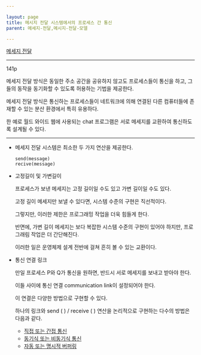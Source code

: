```yaml
---

layout: page
title: 메시지 전달 시스템에서의 프로세스 간 통신
parent: 메세지-전달,메시지-전달-모델

---
```


[메세지 전달](메세지-전달.md)

***

141p

메세지 전달 방식은 동일한 주소 공간을 공유하지 않고도 프로세스들이 통신을 하고, 그들의 동작을 동기화할 수 있도록 허용하는 기법을 제공한다.

메세지 전달 방식은 통신하는 프로세스들이 네트워크에 의해 연결된 다른 컴퓨터들에 존재할 수 있는 분산 환경에서 특히 유용하다.

한 예로 월드 와이드 웹에 사용되는 chat 프로그램은 서로 메세지를 교환하여 통신하도록 설계될 수 있다.

***

- 메세지 전달 시스템은 최소한 두 가지 연산을 제공한다.
    
    ```
    send(message)
    recive(message)
    ```
    
- 고정길이 및 가변길이
    
    프로세스가 보낸 메세지는 고정 길이일 수도 있고 가변 길이일 수도 있다.
    
    고정 길이 메세지만 보낼 수 있다면, 시스템 수준의 구현은 직선적이다.
    
    그렇지만, 이러한 제한은 프로그래밍 작업을 더욱 힘들게 한다.
    
    반면에, 가변 길이 메세지는 보다 복잡한 시스템 수준의 구현이 있어야 하지만, 프로그래림 작업은 더 간단해진다.
    
    이러한 일은 운영체제 설계 전반에 걸쳐 흔히 볼 수 있는 교환이다.
    
- 통신 연결 링크
    
    만일 프로세스 P와  Q가 통신을 원하면, 반드시 서로 메세지를 보내고 받아야 한다.
    
    이들 사이에 통신 연결 communication link이 설정되어야 한다.
    
    이 연결은 다양한 방법으로 구현할 수 있다.
    
    하나의 링크와 send ( ) / receive ( ) 연산을 논리적으로 구현하는 다수의 방법은 다음과 같다.
    
    - [직접 또는 간접 통신](명명(메세지-전달).md)
    - [동기식 또는 비동기식 통신](동기화(메세지-전달).md)
    - [자동 또는 명시적 버퍼링](버퍼링(메세지-전달).md)



